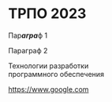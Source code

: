 # ТРПО 2023
Пар***агра***ф 1

Параграф 2

Технологии разработки  
программного обеспечения

<https://www.google.com>
